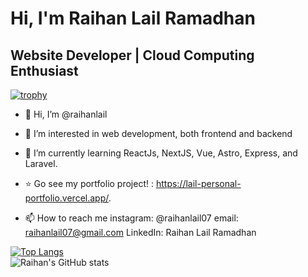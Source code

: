 # Hi, I'm Raihan Lail Ramadhan
## Website Developer | Cloud Computing Enthusiast
[![trophy](https://github-profile-trophy.vercel.app/?username=raihanlail&theme=onedark)](https://github.com/ryo-ma/github-profile-trophy)

- 👋 Hi, I’m @raihanlail
- 👀 I’m interested in web development, both frontend and backend
- 🌱 I’m currently learning ReactJs, NextJS, Vue, Astro, Express, and Laravel.
- ⭐ Go see my portfolio project! : https://lail-personal-portfolio.vercel.app/.

- 📫 How to reach me 
instagram: @raihanlail07
email: raihanlail07@gmail.com
LinkedIn: Raihan Lail Ramadhan


<!---
raihanlail/raihanlail is a ✨ special ✨ repository because its `README.md` (this file) appears on your GitHub profile.
You can click the Preview link to take a look at your changes.
--->
[![Top Langs](https://github-readme-stats.vercel.app/api/top-langs/?username=raihanlail&layout=donut)](https://github.com/anuraghazra/github-readme-stats) <br/>
![Raihan's GitHub stats](https://github-readme-stats.vercel.app/api?username=raihanlail&show_icons=true&theme=merko)
